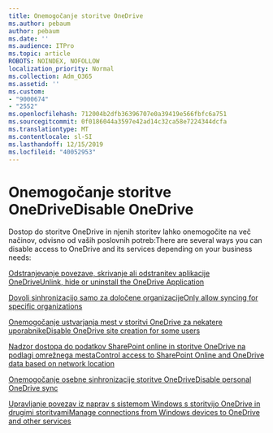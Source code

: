 ```yaml
---
title: Onemogočanje storitve OneDrive
ms.author: pebaum
author: pebaum
ms.date: ''
ms.audience: ITPro
ms.topic: article
ROBOTS: NOINDEX, NOFOLLOW
localization_priority: Normal
ms.collection: Adm_O365
ms.assetid: ''
ms.custom:
- "9000674"
- "2552"
ms.openlocfilehash: 712004b2dfb36396707e0a39419e566fbfc6a751
ms.sourcegitcommit: 0f0186044a3597e42ad14c32ca58e7224344dcfa
ms.translationtype: MT
ms.contentlocale: sl-SI
ms.lasthandoff: 12/15/2019
ms.locfileid: "40052953"
---
```

# <a name="disable-onedrive"></a><span data-ttu-id="06c17-102">Onemogočanje storitve OneDrive</span><span class="sxs-lookup"><span data-stu-id="06c17-102">Disable OneDrive</span></span>

<span data-ttu-id="06c17-103">Dostop do storitve OneDrive in njenih storitev lahko onemogočite na več načinov, odvisno od vaših poslovnih potreb:</span><span class="sxs-lookup"><span data-stu-id="06c17-103">There are several ways you can disable access to OneDrive and its services depending on your business needs:</span></span>

[<span data-ttu-id="06c17-104">Odstranjevanje povezave, skrivanje ali odstranitev aplikacije OneDrive</span><span class="sxs-lookup"><span data-stu-id="06c17-104">Unlink, hide or uninstall the OneDrive Application</span></span>](https://support.office.com/article/turn-off-disable-or-uninstall-onedrive-f32a17ce-3336-40fe-9c38-6efb09f944b0)

[<span data-ttu-id="06c17-105">Dovoli sinhronizacijo samo za določene organizacije</span><span class="sxs-lookup"><span data-stu-id="06c17-105">Only allow syncing for specific organizations</span></span>](https://docs.microsoft.com/onedrive/use-group-policy#allow-syncing-onedrive-accounts-for-only-specific-organizations)

[<span data-ttu-id="06c17-106">Onemogočanje ustvarjanja mest v storitvi OneDrive za nekatere uporabnike</span><span class="sxs-lookup"><span data-stu-id="06c17-106">Disable OneDrive site creation for some users</span></span>](https://docs.microsoft.com/sharepoint/manage-user-profiles#disable-onedrive-creation-for-some-users)

[<span data-ttu-id="06c17-107">Nadzor dostopa do podatkov SharePoint online in storitve OneDrive na podlagi omrežnega mesta</span><span class="sxs-lookup"><span data-stu-id="06c17-107">Control access to SharePoint Online and OneDrive data based on network location</span></span>](https://docs.microsoft.com/sharepoint/control-access-based-on-network-location)

[<span data-ttu-id="06c17-108">Onemogočanje osebne sinhronizacije storitve OneDrive</span><span class="sxs-lookup"><span data-stu-id="06c17-108">Disable personal OneDrive sync</span></span>](https://docs.microsoft.com/onedrive/use-group-policy#DisablePersonalSync)

[<span data-ttu-id="06c17-109">Upravljanje povezav iz naprav s sistemom Windows s storitvijo OneDrive in drugimi storitvami</span><span class="sxs-lookup"><span data-stu-id="06c17-109">Manage connections from Windows devices to OneDrive and other services</span></span>](https://docs.microsoft.com/windows/privacy/manage-connections-from-windows-operating-system-components-to-microsoft-services#bkmk-onedrive)



